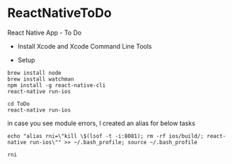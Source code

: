 # ReactNativeToDo
React Native App - To Do

- Install Xcode and Xcode Command Line Tools

- Setup
```
brew install node
brew install watchman
npm install -g react-native-cli
react-native run-ios

cd ToDo
react-native run-ios
```

in case you see module errors, I created an alias for below tasks 

```
echo "alias rni=\"kill \$(lsof -t -i:8081); rm -rf ios/build/; react-native run-ios\"" >> ~/.bash_profile; source ~/.bash_profile

rni
```
